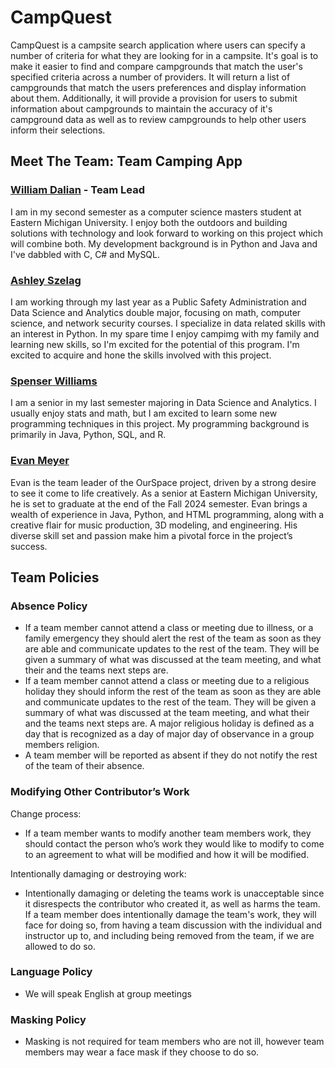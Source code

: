 # CampQuest
CampQuest is a campsite search application where users can specify a number of criteria for what they are looking for in a campsite. It's goal is to make it easier to find and compare campgrounds that match the user's specified criteria across a number of providers. It will return a list of campgrounds that match the users preferences and display information about them. Additionally, it will provide a provision for users to submit information about campgrounds to maintain the accuracy of it's campground data as well as to review campgrounds to help other users inform their selections.

## Meet The Team: Team Camping App
### [William Dalian](https://github.com/wildal99) - Team Lead
I am in my second semester as a computer science masters student at Eastern Michigan University. I enjoy both the outdoors and building solutions with technology and look forward to working on this project which will combine both. My development background is in Python and Java and I've dabbled with C, C# and MySQL. 
### [Ashley Szelag](https://github.com/aeSzelag)
I am working through my last year as a Public Safety Administration and Data Science and Analytics double major, focusing on math, computer science, and network security courses. I specialize in data related skills with an interest in Python. In my spare time I enjoy campimg with my family and learning new skills, so I'm excited for the potential of this program. I'm excited to acquire and hone the skills involved with this project.
### [Spenser Williams](https://github.com/swill93)
I am a senior in my last semester majoring in Data Science and Analytics. I usually enjoy stats and math, but I am excited to learn some new programming techniques in this project. My programming background is primarily in Java, Python, SQL, and R. 
### [Evan Meyer](https://github.com/EvanMeyerEmich)
Evan is the team leader of the OurSpace project, driven by a strong desire to see it come to life creatively. As a senior at Eastern Michigan University, he is set to graduate at the end of the Fall 2024 semester. Evan brings a wealth of experience in Java, Python, and HTML programming, along with a creative flair for music production, 3D modeling, and engineering. His diverse skill set and passion make him a pivotal force in the project’s success.
## Team Policies
### Absence Policy
- If a team member cannot attend a class or meeting due to illness, or a family emergency they should alert the rest of the team as soon as they are able and communicate updates to the rest of the team. They will be given a summary of what was discussed at the team meeting, and what their and the teams next steps are.
- If a team member cannot attend a class or meeting due to a religious holiday they should inform the rest of the team as soon as they are able and communicate updates to the rest of the team.  They will be given a summary of what was discussed at the team meeting, and what their and the teams next steps are. A major religious holiday is defined as a day that is recognized as a day of major day of observance in a group members religion.
- A team member will be reported as absent if they do not notify the rest of the team of their absence.

### Modifying Other Contributor’s Work

Change process:
- If a team member wants to modify another team members work, they should contact the person who’s work they would like to modify to come to an agreement to what will be modified and how it will be modified.

Intentionally damaging or destroying work:
- Intentionally damaging or deleting the teams work is unacceptable since it disrespects the contributor who created it, as well as harms the team. If a team member does intentionally damage the team's work, they will face for doing so, from having a team discussion with the individual and instructor up to, and including being removed from the team, if we are allowed to do so.

### Language Policy
- We will speak English at group meetings

### Masking Policy
- Masking is not required for team members who are not ill, however team members may wear a face mask if they choose to do so.
